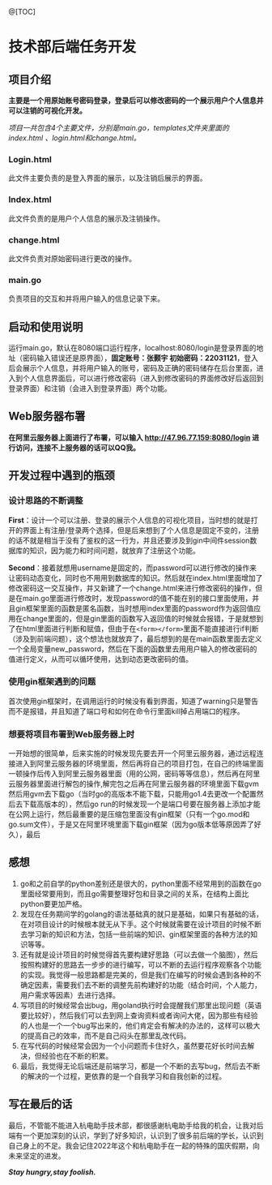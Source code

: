 @[TOC]
# 技术部后端任务开发

## 项目介绍

**主要是一个用原始账号密码登录，登录后可以修改密码的一个展示用户个人信息并可以注销的可视化开发。**

*项目一共包含4个主要文件，分别是main.go，templates文件夹里面的index.html 、login.html和change.html。*

### Login.html

此文件主要负责的是登入界面的展示，以及注销后展示的界面。

### Index.html

此文件负责的是用户个人信息的展示及注销操作。

### change.html

此文件负责对原始密码进行更改的操作。

### main.go

负责项目的交互和并将用户输入的信息记录下来。

## 启动和使用说明

运行main.go，默认在8080端口运行程序，localhost:8080/login是登录界面的地址（密码输入错误还是原界面），**固定账号：张颢宇  初始密码：22031121**，登入后会展示个人信息，并将用户输入的账号，密码及正确的密码储存在后台里面，进入到个人信息界面后，可以进行修改密码（进入到修改密码的界面修改好后返回到登录界面）和注销（会进入到登录界面）两个功能。

## Web服务器布署

**在阿里云服务器上面进行了布署，可以输入 http://47.96.77.159:8080/login 进行访问，连接不上服务器的话可以QQ我。**

## 开发过程中遇到的瓶颈

### 设计思路的不断调整

**First**：设计一个可以注册、登录的展示个人信息的可视化项目，当时想的就是打开的界面上有注册/登录两个选择，但是后来想到了个人信息是固定不变的，注册的话不就是相当于没有了鉴权的这一行为，并且还要涉及到gin中间件session数据库的知识，因为能力和时间问题，就放弃了注册这个功能。

**Second**：接着就想用username是固定的，而password可以进行修改的操作来让密码动态变化，同时也不用用到数据库的知识。然后就在index.html里面增加了修改密码这一交互操作，并又新建了一个change.html来进行修改密码的操作，但是在main.go里面进行修改时，发现password的值不能在别的接口里面使用，并且gin框架里面的函数是匿名函数，当时想用index里面的password作为返回值应用在change里面的，但是gin里面的函数写入返回值的时候就会报错，于是就想到了在html里面进行判断和赋值，但由于在`<form></form>`里面不能直接进行if判断（涉及到前端问题），这个想法也就放弃了，最后想到的是在main函数里面去定义一个全局变量new_password，然后在下面的函数里去用用户输入的修改密码的值进行定义，从而可以循环使用，达到动态更改密码的值。

### 使用gin框架遇到的问题

首次使用gin框架时，在调用运行的时候没有看到界面，知道了warning只是警告而不是报错，并且知道了端口号和如何在命令行里面kill掉占用端口的程序。

### 想要将项目布署到Web服务器上时

一开始想的很简单，后来实施的时候发现先要去开一个阿里云服务器，通过远程连接进入到阿里云服务器的环境里面，然后再将自己的项目打包，在自己的终端里面一顿操作后传入到阿里云服务器里面（用的公网，密码等等信息），然后再在阿里云服务器里面进行解包的操作,解完包之后再在阿里云服务器的环境里面下载gvm然后用gvm去下载go（当时go的高版本不能下载，只能用go1.4去更改一个配置然后去下载高版本的），然后go run的时候发现一个是端口号要在服务器上添加才能在公网上运行，然后最重要的是压缩包里面没有gin框架（只有一个go.mod和go.sum文件），于是又在阿里环境里面下载gin框架（因为go版本低等原因弄了好久），最后

## 感想

1. go和之前自学的python差别还是很大的，python里面不经常用到的函数在go里面经常要用到，而且go需要整理好包和目录之间的关系，在结构上面比python要更加严格。
2. 发现在任务期间学的golang的语法基础真的就只是基础，如果只有基础的话，在对项目设计的时候根本就无从下手。这个时候就需要在设计项目的时候不断去学习新的知识和方法，包括一些前端的知识、gin框架里面的各种方法的知识等等。
3. 还有就是设计项目的时候觉得首先要构建好思路（可以去做一个脑图），然后按照构建好的思路去一步步的进行编写，可以不断的去运行程序观察各个功能的实现。我觉得一般思路都是完美的，但是我们在编写的时候会遇到各种的不确定因素，需要我们去不断的调整先前构建好的功能（结合时间，个人能力，用户需求等因素）去进行选择。
4. 写项目的时候经常会出bug，用goland执行时会提醒我们那里出现问题（英语要比较好），然后我们可以去到网上查询资料或者询问大佬，因为那些有经验的人也是一个一个bug写出来的，他们肯定会有解决的办法的，这样可以极大的提高自己的效率，而不是自己闷头在那里乱改代码。
5. 在写代码的时候经常会因为一个小问题而卡住好久，虽然要花好长时间去解决，但经验也在不断的积累。
6. 最后，我觉得无论后端还是前端学习，都是一个不断的去写bug，然后去不断的解决的一个过程，更依靠的是一个自我学习和自我创新的过程。

## 写在最后的话

最后，不管能不能进入杭电助手技术部，都很感谢杭电助手给我的机会，让我对后端有一个更加深刻的认识，学到了好多知识，认识到了很多前后端的学长，认识到自己身上的不足。我会记住2022年这个和杭电助手在一起的特殊的国庆假期，向未来坚定的进发。

***Stay hungry,stay foolish.***





